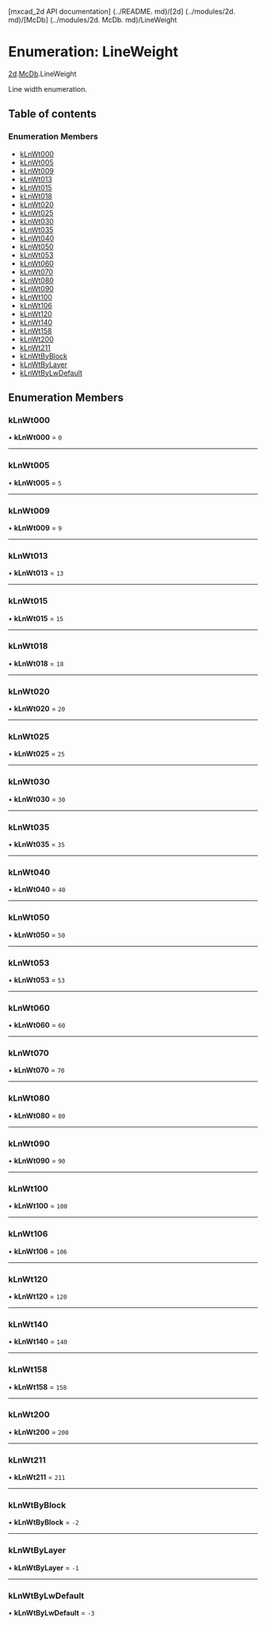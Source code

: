 [mxcad_2d API documentation] (../README. md)/[2d] (../modules/2d. md)/[McDb] (../modules/2d. McDb. md)/LineWeight

# Enumeration: LineWeight

[2d](../modules/2d.md).[McDb](../modules/2d.McDb.md).LineWeight

Line width enumeration.

## Table of contents

### Enumeration Members

- [kLnWt000](2d.McDb.LineWeight.md#klnwt000)
- [kLnWt005](2d.McDb.LineWeight.md#klnwt005)
- [kLnWt009](2d.McDb.LineWeight.md#klnwt009)
- [kLnWt013](2d.McDb.LineWeight.md#klnwt013)
- [kLnWt015](2d.McDb.LineWeight.md#klnwt015)
- [kLnWt018](2d.McDb.LineWeight.md#klnwt018)
- [kLnWt020](2d.McDb.LineWeight.md#klnwt020)
- [kLnWt025](2d.McDb.LineWeight.md#klnwt025)
- [kLnWt030](2d.McDb.LineWeight.md#klnwt030)
- [kLnWt035](2d.McDb.LineWeight.md#klnwt035)
- [kLnWt040](2d.McDb.LineWeight.md#klnwt040)
- [kLnWt050](2d.McDb.LineWeight.md#klnwt050)
- [kLnWt053](2d.McDb.LineWeight.md#klnwt053)
- [kLnWt060](2d.McDb.LineWeight.md#klnwt060)
- [kLnWt070](2d.McDb.LineWeight.md#klnwt070)
- [kLnWt080](2d.McDb.LineWeight.md#klnwt080)
- [kLnWt090](2d.McDb.LineWeight.md#klnwt090)
- [kLnWt100](2d.McDb.LineWeight.md#klnwt100)
- [kLnWt106](2d.McDb.LineWeight.md#klnwt106)
- [kLnWt120](2d.McDb.LineWeight.md#klnwt120)
- [kLnWt140](2d.McDb.LineWeight.md#klnwt140)
- [kLnWt158](2d.McDb.LineWeight.md#klnwt158)
- [kLnWt200](2d.McDb.LineWeight.md#klnwt200)
- [kLnWt211](2d.McDb.LineWeight.md#klnwt211)
- [kLnWtByBlock](2d.McDb.LineWeight.md#klnwtbyblock)
- [kLnWtByLayer](2d.McDb.LineWeight.md#klnwtbylayer)
- [kLnWtByLwDefault](2d.McDb.LineWeight.md#klnwtbylwdefault)

## Enumeration Members

### kLnWt000

• **kLnWt000** = ``0``

___

### kLnWt005

• **kLnWt005** = ``5``

___

### kLnWt009

• **kLnWt009** = ``9``

___

### kLnWt013

• **kLnWt013** = ``13``

___

### kLnWt015

• **kLnWt015** = ``15``

___

### kLnWt018

• **kLnWt018** = ``18``

___

### kLnWt020

• **kLnWt020** = ``20``

___

### kLnWt025

• **kLnWt025** = ``25``

___

### kLnWt030

• **kLnWt030** = ``30``

___

### kLnWt035

• **kLnWt035** = ``35``

___

### kLnWt040

• **kLnWt040** = ``40``

___

### kLnWt050

• **kLnWt050** = ``50``

___

### kLnWt053

• **kLnWt053** = ``53``

___

### kLnWt060

• **kLnWt060** = ``60``

___

### kLnWt070

• **kLnWt070** = ``70``

___

### kLnWt080

• **kLnWt080** = ``80``

___

### kLnWt090

• **kLnWt090** = ``90``

___

### kLnWt100

• **kLnWt100** = ``100``

___

### kLnWt106

• **kLnWt106** = ``106``

___

### kLnWt120

• **kLnWt120** = ``120``

___

### kLnWt140

• **kLnWt140** = ``140``

___

### kLnWt158

• **kLnWt158** = ``158``

___

### kLnWt200

• **kLnWt200** = ``200``

___

### kLnWt211

• **kLnWt211** = ``211``

___

### kLnWtByBlock

• **kLnWtByBlock** = ``-2``

___

### kLnWtByLayer

• **kLnWtByLayer** = ``-1``

___

### kLnWtByLwDefault

• **kLnWtByLwDefault** = ``-3``
